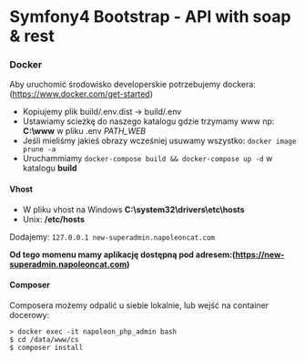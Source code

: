 # Symfony4 Bootstrap - API with soap & rest

### Docker
Aby uruchomić środowisko developerskie potrzebujemy dockera:
(https://www.docker.com/get-started)

* Kopiujemy plik build/.env.dist -> build/.env
* Ustawiamy scieżkę do naszego katalogu gdzie trzymamy www np: **C:\www**
 w pliku .env _PATH_WEB_
* Jeśli mieliśmy jakieś obrazy wcześniej usuwamy wszystko:
```docker image prune -a```
* Uruchammiamy ```docker-compose build && docker-compose up -d``` w katalogu **build**
#### Vhost
* W pliku vhost na Windows **C:\system32\drivers\etc\hosts**
* Unix: **/etc/hosts**

Dodajemy:
```127.0.0.1 new-superadmin.napoleoncat.com```

**Od tego momenu mamy aplikację dostępną pod adresem:(https://new-superadmin.napoleoncat.com)**

#### Composer

Composera możemy odpalić u siebie lokalnie, lub wejść na container docerowy:

```
> docker exec -it napoleon_php_admin bash
$ cd /data/www/cs
$ composer install
```

